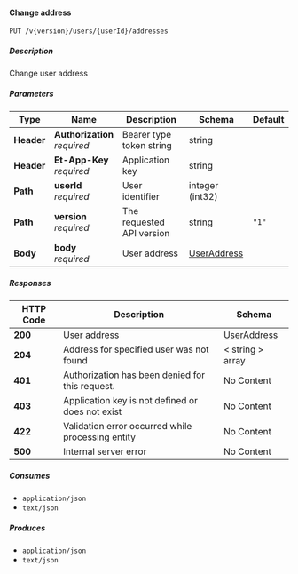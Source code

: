 
<a name="addresses_addaddress"></a>
#### Change address
```
PUT /v{version}/users/{userId}/addresses
```


##### Description
Change user address


##### Parameters

|Type|Name|Description|Schema|Default|
|---|---|---|---|---|
|**Header**|**Authorization**  <br>*required*|Bearer type token string|string||
|**Header**|**Et-App-Key**  <br>*required*|Application key|string||
|**Path**|**userId**  <br>*required*|User identifier|integer (int32)||
|**Path**|**version**  <br>*required*|The requested API version|string|`"1"`|
|**Body**|**body**  <br>*required*|User address|[UserAddress](#useraddress)||


##### Responses

|HTTP Code|Description|Schema|
|---|---|---|
|**200**|User address|[UserAddress](#useraddress)|
|**204**|Address for specified user was not found|< string > array|
|**401**|Authorization has been denied for this request.|No Content|
|**403**|Application key is not defined or does not exist|No Content|
|**422**|Validation error occurred while processing entity|No Content|
|**500**|Internal server error|No Content|


##### Consumes

* `application/json`
* `text/json`


##### Produces

* `application/json`
* `text/json`




